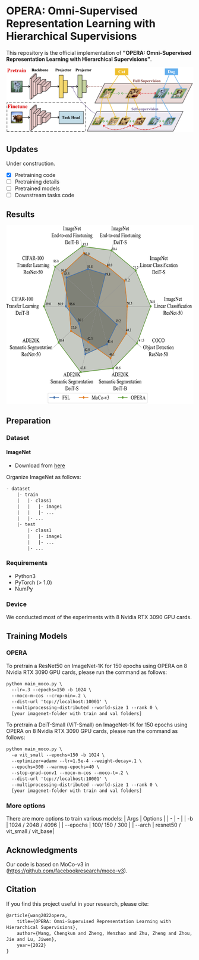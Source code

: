 # OPERA: Omni-Supervised Representation Learning with Hierarchical Supervisions

This repository is the official implementation of **"OPERA: Omni-Supervised Representation Learning with Hierarchical Supervisions"**. 

![framework](figures/framework.png)


## Updates

Under construction.

- [x] Pretraining code
- [ ] Pretraining details
- [ ] Pretrained models
- [ ] Downstream tasks code

## Results

<img src=figures/result.png height="480px" width="660px" />

## Preparation

### Dataset

#### ImageNet

- Download from [here](https://www.image-net.org/)

Organize ImageNet as follows:

```
- dataset
    |- train
    |   |- class1
    |   |   |- image1
    |   |   |- ...
    |   |- ...
    |- test
        |- class1
        |   |- image1
        |   |- ...
        |- ...
```

### Requirements

- Python3
- PyTorch (> 1.0)
- NumPy

### Device 

We conducted most of the experiments with 8 Nvidia RTX 3090 GPU cards. 

## Training Models

### OPERA

To pretrain a ResNet50 on ImageNet-1K for 150 epochs using OPERA on 8 Nvidia RTX 3090 GPU cards, please run the command as follows:
```
python main_moco.py \
  --lr=.3 --epochs=150 -b 1024 \
  --moco-m-cos --crop-min=.2 \
  --dist-url 'tcp://localhost:10001' \
  --multiprocessing-distributed --world-size 1 --rank 0 \
  [your imagenet-folder with train and val folders]
```

To pretrain a DeiT-Small (ViT-Small) on ImageNet-1K for 150 epochs using OPERA on 8 Nvidia RTX 3090 GPU cards, please run the command as follows:
```
python main_moco.py \
  -a vit_small --epochs=150 -b 1024 \
  --optimizer=adamw --lr=1.5e-4 --weight-decay=.1 \
  --epochs=300 --warmup-epochs=40 \
  --stop-grad-conv1 --moco-m-cos --moco-t=.2 \
  --dist-url 'tcp://localhost:10001' \
  --multiprocessing-distributed --world-size 1 --rank 0 \
  [your imagenet-folder with train and val folders]
```

### More options

There are more options to train various models:
| Args | Options |
| - | - |
| -b | 1024 / 2048 / 4096 |
| --epochs |  100/ 150 / 300 |
| --arch | resnet50 / vit_small / vit_base|



## Acknowledgments

Our code is based on MoCo-v3 in (https://github.com/facebookresearch/moco-v3).


## Citation

If you find this project useful in your research, please cite:

````
@article{wang2022opera,
    title={OPERA: Omni-Supervised Representation Learning with Hierarchical Supervisions},
    author={Wang, Chengkun and Zheng, Wenzhao and Zhu, Zheng and Zhou, Jie and Lu, Jiwen},
    year={2022}
}
````
